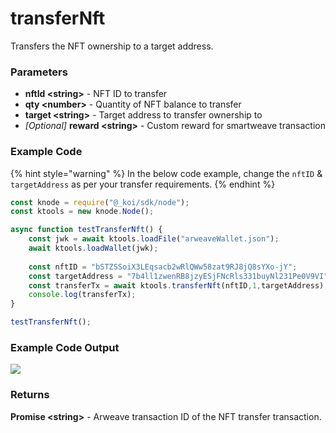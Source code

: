 # transferNft

Transfers the NFT ownership to a target address.

### Parameters

* **nftId \<string>** - NFT ID to transfer
* **qty \<number>** - Quantity of NFT balance to transfer
* **target \<string>** - Target address to transfer ownership to
* _\[Optional]_ **reward \<string>** - Custom reward for smartweave transaction

### Example Code

{% hint style="warning" %}
In the below code example, change the `nftID` & `targetAddress` as per your transfer requirements.
{% endhint %}

```javascript
const knode = require("@_koi/sdk/node");
const ktools = new knode.Node();

async function testTransferNft() {
    const jwk = await ktools.loadFile("arweaveWallet.json");
    await ktools.loadWallet(jwk);
    
    const nftID = "bSTZSSoiX3LEqsacb2wRlQWw58zat9RJ8jQ8sYXo-jY";
    const targetAddress = "7b4ll1zwenRB8jzyESjFNcRls331buyNl231Pe0V9VI";
    const transferTx = await ktools.transferNft(nftID,1,targetAddress);
    console.log(transferTx);
}

testTransferNft();
```

### Example Code Output

![](https://lh4.googleusercontent.com/GTf8WWSxCuTnTT0nYOsUjuJDKUwwLtmpGukVYWx8CiZ-KBRiG68IYjN0MM9nPflTzw4bVI2YWlUY-AulCiBSrP6qH4LeH8dYt7o1IX0weDcmhYbtsmy143ZgMKBRWeBzAzkSGGM1)

### Returns

**Promise \<string>** - Arweave transaction ID of the NFT transfer transaction.
